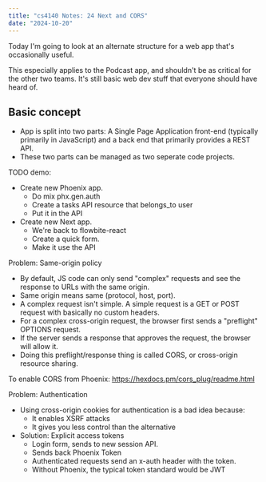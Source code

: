 ```yaml
---
title: "cs4140 Notes: 24 Next and CORS"
date: "2024-10-20"
---
```


Today I'm going to look at an alternate structure for a web app that's
occasionally useful.

This especially applies to the Podcast app, and shouldn't be as
critical for the other two teams. It's still basic web dev stuff that
everyone should have heard of.

## Basic concept

 - App is split into two parts: A Single Page Application front-end
   (typically primarily in JavaScript) and a back end that primarily
   provides a REST API.
 - These two parts can be managed as two seperate code projects.

TODO demo:

 - Create new Phoenix app.
   - Do mix phx.gen.auth
   - Create a tasks API resource that belongs_to user
   - Put it in the API 
 - Create new Next app.
   - We're back to flowbite-react 
   - Create a quick form.
   - Make it use the API

Problem: Same-origin policy

 - By default, JS code can only send "complex" requests and
   see the response to URLs with the same origin.
 - Same origin means same (protocol, host, port).
 - A complex request isn't simple. A simple request is
   a GET or POST request with basically no custom headers.
 - For a complex cross-origin request, the browser first
   sends a "preflight" OPTIONS request.
 - If the server sends a response that approves the request,
   the browser will allow it.
 - Doing this preflight/response thing is called CORS, or
   cross-origin resource sharing.

To enable CORS from Phoenix: https://hexdocs.pm/cors_plug/readme.html


Problem: Authentication

 - Using cross-origin cookies for authentication is a bad idea because:
   - It enables XSRF attacks
   - It gives you less control than the alternative
 - Solution: Explicit access tokens
   - Login form, sends to new session API.
   - Sends back Phoenix Token
   - Authenticated requests send an x-auth header with the token.
   - Without Phoenix, the typical token standard would be JWT

 
